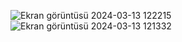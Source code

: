 ![Ekran görüntüsü 2024-03-13 122215](https://github.com/abdullahozeren55/PixilerVSZompixler/assets/108329105/5949b41c-64cd-4f48-a4c7-da972ef820ba)
![Ekran görüntüsü 2024-03-13 121332](https://github.com/abdullahozeren55/PixilerVSZompixler/assets/108329105/6e24d417-76e4-4fd6-b54d-fb1844920aed)
